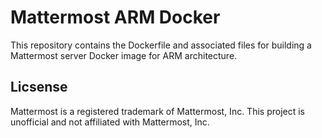 # Mattermost ARM Docker

This repository contains the Dockerfile and associated files for building a Mattermost server Docker image for ARM architecture.

## Licsense

Mattermost is a registered trademark of Mattermost, Inc. This project is unofficial and not affiliated with Mattermost, Inc.

